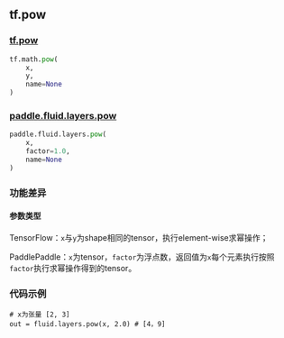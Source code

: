 ## tf.pow

### [tf.pow](https://www.tensorflow.org/api_docs/python/tf/math/pow)

```python
tf.math.pow(
    x,
    y,
    name=None
)
```

### [paddle.fluid.layers.pow](http://paddlepaddle.org/documentation/docs/zh/1.2/api_cn/layers_cn.html#pow)

```python
paddle.fluid.layers.pow(
    x, 
    factor=1.0, 
    name=None
)
```

### 功能差异

#### 参数类型

TensorFlow：`x`与`y`为shape相同的tensor，执行element-wise求幂操作；  

PaddlePaddle：`x`为tensor，`factor`为浮点数，返回值为`x`每个元素执行按照`factor`执行求幂操作得到的tensor。

### 代码示例
```
# x为张量 [2, 3]
out = fluid.layers.pow(x, 2.0) # [4，9]

```
